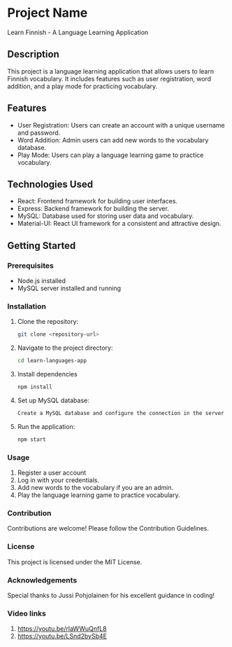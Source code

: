 # Project Name

Learn Finnish - A Language Learning Application

## Description

This project is a language learning application that allows users to learn Finnish vocabulary. It includes features such as user registration, word addition, and a play mode for practicing vocabulary.

## Features

- User Registration: Users can create an account with a unique username and password.
- Word Addition: Admin users can add new words to the vocabulary database.
- Play Mode: Users can play a language learning game to practice vocabulary.

## Technologies Used

- React: Frontend framework for building user interfaces.
- Express: Backend framework for building the server.
- MySQL: Database used for storing user data and vocabulary.
- Material-UI: React UI framework for a consistent and attractive design.

## Getting Started

### Prerequisites

- Node.js installed
- MySQL server installed and running

### Installation

1. Clone the repository:
   ```bash
   git clone <repository-url>
   ```
2. Navigate to the project directory:
   ```bash
   cd learn-languages-app
   ```
3. Install dependencies
   ```bash
   npm install
   ```
4. Set up MySQL database:
   ```bash
   Create a MySQL database and configure the connection in the server configuration.
   ```
5. Run the application:
   ```bash
   npm start
   ```

### Usage

1. Register a user account
2. Log in with your credentials.
3. Add new words to the vocabulary if you are an admin.
4. Play the language learning game to practice vocabulary.

### Contribution

Contributions are welcome! Please follow the Contribution Guidelines.

### License

This project is licensed under the MIT License.

### Acknowledgements

Special thanks to Jussi Pohjolainen for his excellent guidance in coding!

### Video links

1. https://youtu.be/rlaWWuQnfL8
2. https://youtu.be/LSnd2bySb4E

